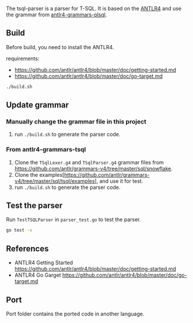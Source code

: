 The tsql-parser is a parser for T-SQL. It is based on the [ANTLR4](https://github.com/antlr/antlr4) and use the grammar from [antlr4-grammars-plsql](https://github.com/antlr/grammars-v4/tree/master/sql/tsql).

## Build

Before build, you need to install the ANTLR4.

requirements:

- https://github.com/antlr/antlr4/blob/master/doc/getting-started.md
- https://github.com/antlr/antlr4/blob/master/doc/go-target.md

```bash
./build.sh
```

## Update grammar

### Manually change the grammar file in this project

1. run `./build.sh` to generate the parser code.

### From antlr4-grammars-tsql

1. Clone the `TSqlLexer.g4` and `TSqlParser.g4` grammar files from https://github.com/antlr/grammars-v4/tree/master/sql/snowflake.
2. Clone the examples[https://github.com/antlr/grammars-v4/tree/master/sql/tsql/examples], and use it for test.
3. run `./build.sh` to generate the parser code.

## Test the parser

Run `TestTSQLParser` in `parser_test.go` to test the parser.

```bash
go test -v
```

## References

- ANTLR4 Getting Started https://github.com/antlr/antlr4/blob/master/doc/getting-started.md
- ANTLR4 Go Garget https://github.com/antlr/antlr4/blob/master/doc/go-target.md

## Port

Port folder contains the ported code in another language.
